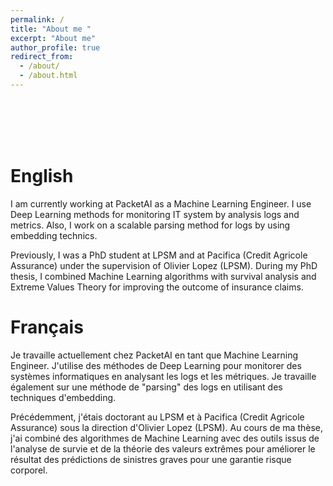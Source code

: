 ```yaml
---
permalink: /
title: "About me "
excerpt: "About me"
author_profile: true
redirect_from: 
  - /about/
  - /about.html
---
```

<br/>
<br/>
<br/>
<br/>

English
======


I am currently working at PacketAI as a Machine Learning Engineer. 
I use Deep Learning methods for monitoring IT system by analysis logs and metrics. Also, I work on a scalable parsing method for logs by using embedding technics.

Previously, I was a PhD student at LPSM and at Pacifica (Credit Agricole Assurance) under the supervision of Olivier Lopez (LPSM).
During my PhD thesis, I combined Machine Learning algorithms with survival analysis and Extreme Values Theory for improving the outcome of insurance claims.


Français
======


Je travaille actuellement chez PacketAI en tant que Machine Learning Engineer.
J'utilise des méthodes de Deep Learning pour monitorer des systèmes informatiques en analysant les logs et les métriques. Je travaille également sur une méthode de "parsing" des logs en utilisant des techniques d'embedding.

Précédemment, j'étais doctorant au LPSM et à Pacifica (Credit Agricole Assurance) sous la direction d'Olivier Lopez (LPSM).
Au cours de ma thèse, j'ai combiné des algorithmes de Machine Learning avec des outils issus de l'analyse de survie et de la théorie des valeurs extrêmes pour améliorer le résultat des prédictions de sinistres graves pour une garantie risque corporel.